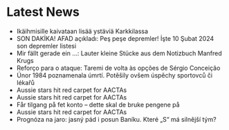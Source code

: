 # Latest News
-  Ikäihmisille kaivataan lisää ystäviä Karkkilassa
-  SON DAKİKA! AFAD açıkladı: Peş peşe depremler! İşte 10 Şubat 2024 son depremler listesi
-  Mir fällt gerade ein …: Lauter kleine Stücke aus dem Notizbuch Manfred Krugs
-  Reforço para o ataque: Taremi de volta às opções de Sérgio Conceição
-  Únor 1984 poznamenala úmrtí. Potěšily ovšem úspěchy sportovců či lékařů
-  Aussie stars hit red carpet for AACTAs
-  Aussie stars hit red carpet for AACTAs
-  Får tilgang på fet konto – dette skal de bruke pengene på
-  Aussie stars hit red carpet for AACTAs
-  Prognóza na jaro: jasný pád i posun Baníku. Které „S“ má silnější tým?
